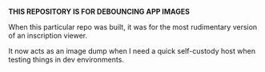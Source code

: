 ****THIS REPOSITORY IS FOR DEBOUNCING APP IMAGES****

When this particular repo was built, it was for the most rudimentary version of an inscription viewer. 

It now acts as an image dump when I need a quick self-custody host when testing things in dev environments.
